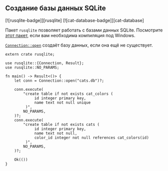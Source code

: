 ## Создание базы данных SQLite

[![rusqlite-badge]][rusqlite] [![cat-database-badge]][cat-database]

Пакет `rusqlite` позволяет работать с базами данных SQLite. Посмотрите [этот пакет], если вам необходима компиляция под Windows.

[`Connection::open`](https://docs.rs/rusqlite/*/rusqlite/struct.Connection.html#method.open) создаёт базу данных, если она ещё не существует.

```rust,no_run
extern crate rusqlite;

use rusqlite::{Connection, Result};
use rusqlite::NO_PARAMS;

fn main() -> Result<()> {
    let conn = Connection::open("cats.db")?;

    conn.execute(
        "create table if not exists cat_colors (
             id integer primary key,
             name text not null unique
         )",
        NO_PARAMS,
    )?;
    conn.execute(
        "create table if not exists cats (
             id integer primary key,
             name text not null,
             color_id integer not null references cat_colors(id)
         )",
        NO_PARAMS,
    )?;

    Ok(())
}
```


[этот пакет]: https://docs.rs/rusqlite/*/rusqlite/struct.Connection.html#method.open